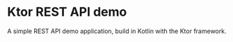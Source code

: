 # Ktor REST API demo

A simple REST API demo application, build in Kotlin with the Ktor framework.


